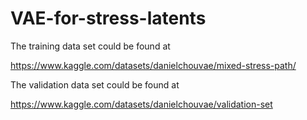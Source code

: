 # VAE-for-stress-latents
The training data set could be found at

https://www.kaggle.com/datasets/danielchouvae/mixed-stress-path/

The validation data set could be found at

https://www.kaggle.com/datasets/danielchouvae/validation-set

